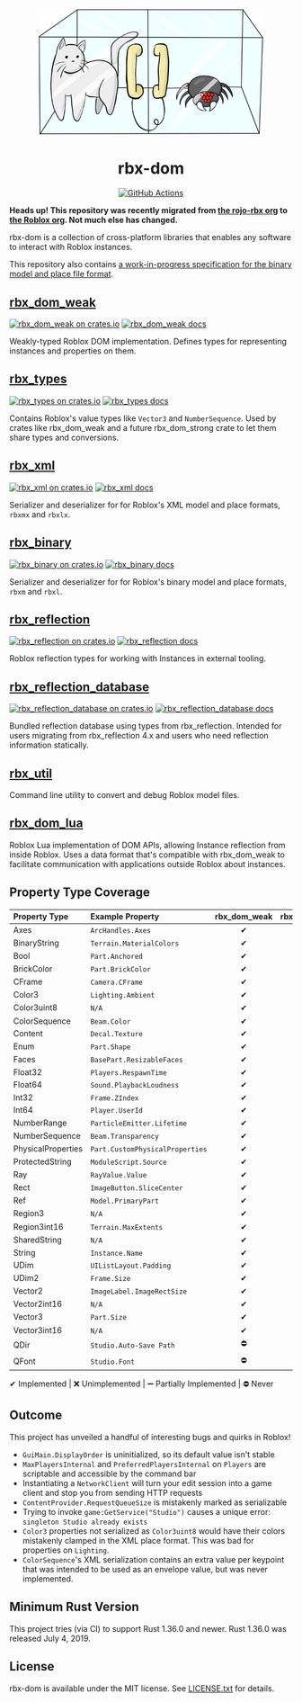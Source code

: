 <div align="center">
	<img width="400" src="rbx-dom-logo.png" />
</div>

<h1 align="center">rbx-dom</h1>
<div align="center">
	<a href="https://github.com/Roblox/rbx-dom/actions">
		<img title="GitHub Actions" src="https://github.com/Roblox/rbx-dom/workflows/CI/badge.svg" />
	</a>
</div>

**Heads up! This repository was recently migrated from [the rojo-rbx org](https://github.com/rojo-rbx) to [the Roblox org](https://github.com/Roblox). Not much else has changed.**

rbx-dom is a collection of cross-platform libraries that enables any software to interact with Roblox instances.

This repository also contains [a work-in-progress specification for the binary model and place file format](format/binary.md).

## [rbx_dom_weak](rbx_dom_weak)
[![rbx_dom_weak on crates.io](https://img.shields.io/crates/v/rbx_dom_weak.svg)](https://crates.io/crates/rbx_dom_weak)
[![rbx_dom_weak docs](https://img.shields.io/badge/docs-docs.rs-orange.svg)](https://docs.rs/rbx_dom_weak)

Weakly-typed Roblox DOM implementation. Defines types for representing instances and properties on them.

## [rbx_types](rbx_types)
[![rbx_types on crates.io](https://img.shields.io/crates/v/rbx_types.svg)](https://crates.io/crates/rbx_types)
[![rbx_types docs](https://img.shields.io/badge/docs-docs.rs-orange.svg)](https://docs.rs/rbx_types)

Contains Roblox's value types like `Vector3` and `NumberSequence`. Used by crates like rbx_dom_weak and a future rbx_dom_strong crate to let them share types and conversions.

## [rbx_xml](rbx_xml)
[![rbx_xml on crates.io](https://img.shields.io/crates/v/rbx_xml.svg)](https://crates.io/crates/rbx_xml)
[![rbx_xml docs](https://img.shields.io/badge/docs-docs.rs-orange.svg)](https://docs.rs/rbx_xml)

Serializer and deserializer for for Roblox's XML model and place formats, `rbxmx` and `rbxlx`.

## [rbx_binary](rbx_binary)
[![rbx_binary on crates.io](https://img.shields.io/crates/v/rbx_binary.svg)](https://crates.io/crates/rbx_binary)
[![rbx_binary docs](https://img.shields.io/badge/docs-docs.rs-orange.svg)](https://docs.rs/rbx_binary)

Serializer and deserializer for for Roblox's binary model and place formats, `rbxm` and `rbxl`.

## [rbx_reflection](rbx_reflection)
[![rbx_reflection on crates.io](https://img.shields.io/crates/v/rbx_reflection.svg)](https://crates.io/crates/rbx_reflection)
[![rbx_reflection docs](https://img.shields.io/badge/docs-docs.rs-orange.svg)](https://docs.rs/rbx_reflection)

Roblox reflection types for working with Instances in external tooling.

## [rbx_reflection_database](rbx_reflection_database)
[![rbx_reflection_database on crates.io](https://img.shields.io/crates/v/rbx_reflection_database.svg)](https://crates.io/crates/rbx_reflection_database)
[![rbx_reflection_database docs](https://img.shields.io/badge/docs-docs.rs-orange.svg)](https://docs.rs/rbx_reflection_database)

Bundled reflection database using types from rbx_reflection. Intended for users migrating from rbx_reflection 4.x and users who need reflection information statically.

## [rbx_util](rbx_util)
Command line utility to convert and debug Roblox model files.

## [rbx_dom_lua](rbx_dom_lua)

Roblox Lua implementation of DOM APIs, allowing Instance reflection from inside Roblox. Uses a data format that's compatible with rbx_dom_weak to facilitate communication with applications outside Roblox about instances.

## Property Type Coverage

| Property Type      | Example Property                | rbx_dom_weak | rbx_dom_lua | rbx_xml | rbx_binary
|:------------------ |:------------------------------- |:--:|:--:|:--:|:--:|
| Axes               | `ArcHandles.Axes`               | ✔ | ❌ | ❌ | ❌ |
| BinaryString       | `Terrain.MaterialColors`        | ✔ | ➖ | ✔ | ❌ |
| Bool               | `Part.Anchored`                 | ✔ | ✔ | ✔ | ✔ |
| BrickColor         | `Part.BrickColor`               | ✔ | ✔ | ✔ | ❌ |
| CFrame             | `Camera.CFrame`                 | ✔ | ✔ | ✔ | ❌ |
| Color3             | `Lighting.Ambient`              | ✔ | ✔ | ✔ | ❌ |
| Color3uint8        | `N/A`                           | ✔ | ✔ | ✔ | ❌ |
| ColorSequence      | `Beam.Color`                    | ✔ | ✔ | ✔ | ❌ |
| Content            | `Decal.Texture`                 | ✔ | ✔ | ✔ | ✔ |
| Enum               | `Part.Shape`                    | ✔ | ✔ | ✔ | ❌ |
| Faces              | `BasePart.ResizableFaces`       | ✔ | ❌ | ❌ | ❌ |
| Float32            | `Players.RespawnTime`           | ✔ | ✔ | ✔ | ✔ |
| Float64            | `Sound.PlaybackLoudness`        | ✔ | ✔ | ✔ | ✔ |
| Int32              | `Frame.ZIndex`                  | ✔ | ✔ | ✔ | ✔ |
| Int64              | `Player.UserId`                 | ✔ | ✔ | ✔ | ✔ |
| NumberRange        | `ParticleEmitter.Lifetime`      | ✔ | ✔ | ✔ | ❌ |
| NumberSequence     | `Beam.Transparency`             | ✔ | ✔ | ✔ | ❌ |
| PhysicalProperties | `Part.CustomPhysicalProperties` | ✔ | ✔ | ✔ | ❌ |
| ProtectedString    | `ModuleScript.Source`           | ✔ | ✔ | ✔ | ✔ |
| Ray                | `RayValue.Value`                | ✔ | ❌ | ✔ | ❌ |
| Rect               | `ImageButton.SliceCenter`       | ✔ | ✔ | ✔ | ❌ |
| Ref                | `Model.PrimaryPart`             | ✔ | ✔ | ✔ | ❌ |
| Region3            | `N/A`                           | ✔ | ✔ | ❌ | ❌ |
| Region3int16       | `Terrain.MaxExtents`            | ✔ | ✔ | ❌ | ❌ |
| SharedString       | `N/A`                           | ✔ | ✔ | ✔ | ❌ |
| String             | `Instance.Name`                 | ✔ | ✔ | ✔ | ✔ |
| UDim               | `UIListLayout.Padding`          | ✔ | ✔ | ✔ | ✔ |
| UDim2              | `Frame.Size`                    | ✔ | ✔ | ✔ | ❌ |
| Vector2            | `ImageLabel.ImageRectSize`      | ✔ | ✔ | ✔ | ❌ |
| Vector2int16       | `N/A`                           | ✔ | ✔ | ✔ | ❌ |
| Vector3            | `Part.Size`                     | ✔ | ✔ | ✔ | ❌ |
| Vector3int16       | `N/A`                           | ✔ | ✔ | ✔ | ❌ |
| QDir               | `Studio.Auto-Save Path`         | ⛔ | ⛔ | ⛔ | ⛔ |
| QFont              | `Studio.Font`                   | ⛔ | ⛔ | ⛔ | ⛔ |

✔ Implemented | ❌ Unimplemented | ➖ Partially Implemented | ⛔ Never

## Outcome
This project has unveiled a handful of interesting bugs and quirks in Roblox!

- `GuiMain.DisplayOrder` is uninitialized, so its default value isn't stable
- `MaxPlayersInternal` and `PreferredPlayersInternal` on `Players` are scriptable and accessible by the command bar
- Instantiating a `NetworkClient` will turn your edit session into a game client and stop you from sending HTTP requests
- `ContentProvider.RequestQueueSize` is mistakenly marked as serializable
- Trying to invoke `game:GetService("Studio")` causes a unique error: `singleton Studio already exists`
- `Color3` properties not serialized as `Color3uint8` would have their colors mistakenly clamped in the XML place format. This was bad for properties on `Lighting`.
- `ColorSequence`'s XML serialization contains an extra value per keypoint that was intended to be used as an envelope value, but was never implemented.

## Minimum Rust Version
This project tries (via CI) to support Rust 1.36.0 and newer. Rust 1.36.0 was released July 4, 2019.

## License
rbx-dom is available under the MIT license. See [LICENSE.txt](LICENSE.txt) for details.
